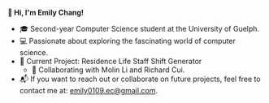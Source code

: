  **🍒 Hi, I'm Emily Chang!**
- 🎓 Second-year Computer Science student at the University of Guelph.
- 💻 Passionate about exploring the fascinating world of computer science.  
- 🚀 Current Project: Residence Life Staff Shift Generator
    - 🤎 Collaborating with Molin Li and Richard Cui. 
- 📬 If you want to reach out or collaborate on future projects, feel free to contact me at: emily0109.ec@gmail.com.
